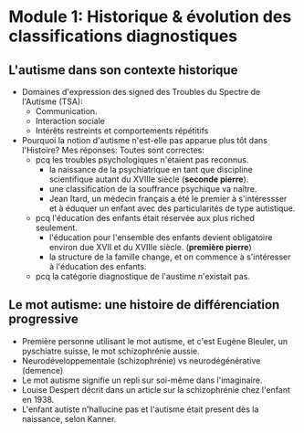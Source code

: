 # Module 1: Historique & évolution des classifications diagnostiques
## L'autisme dans son contexte historique
- Domaines d'expression des signed des Troubles du Spectre de l'Autisme (TSA):
	- Communication.
	- Interaction sociale
	- Intérêts restreints et comportements répétitifs
- Pourquoi la notion d'autisme n'est-elle pas apparue plus tôt dans l'Histoire? Mes réponses: Toutes sont correctes:
	- pcq les troubles psychologiques n'étaient pas reconnus.
		- la naissance de la psychiatrique en tant que discipline scientifique autant du XVIIIe siècle (**seconde pierre**).
		- une classification de la souffrance psychique va naître.
		- Jean Itard, un médecin français a été le premier à s'intéressser et à éduquer un enfant avec des particularités de type autistique.
	- pcq l'éducation des enfants était réservée aux plus riched seulement.
		- l'éducation pour l'ensemble des enfants devient obligatoire environ due XVII et du XVIIIe siècle. (**première pierre**)
		- la structure de la famille change, et on commence à s'intéresser à l'éducation des enfants.
	- pcq la catégorie diagnostique de l'austime n'existait pas.
## Le mot autisme: une histoire de différenciation progressive
- Première personne utilisant le mot autisme, et c'est Eugène Bleuler, un pyschiatre suisse, le mot schizophrénie aussie.
- Neurodéveloppementale (schizophrénie) vs neurodégénérative (demence)
- Le mot autisme signifie un repli sur soi-même dans l'imaginaire.
- Louise Despert décrit dans un article sur la schizophrénie chez l'enfant en 1938.
- L'enfant autiste n'hallucine pas et l'autisme était present dès la naissance, selon Kanner.
